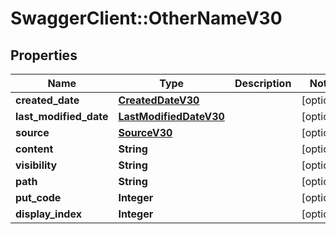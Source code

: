# SwaggerClient::OtherNameV30

## Properties
Name | Type | Description | Notes
------------ | ------------- | ------------- | -------------
**created_date** | [**CreatedDateV30**](CreatedDateV30.md) |  | [optional] 
**last_modified_date** | [**LastModifiedDateV30**](LastModifiedDateV30.md) |  | [optional] 
**source** | [**SourceV30**](SourceV30.md) |  | [optional] 
**content** | **String** |  | [optional] 
**visibility** | **String** |  | [optional] 
**path** | **String** |  | [optional] 
**put_code** | **Integer** |  | [optional] 
**display_index** | **Integer** |  | [optional] 



